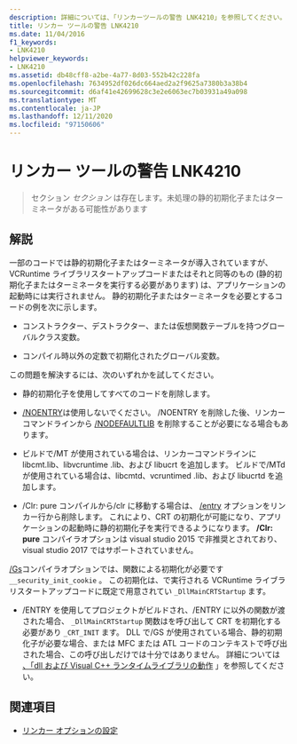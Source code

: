 ```yaml
---
description: 詳細については、「リンカーツールの警告 LNK4210」を参照してください。
title: リンカー ツールの警告 LNK4210
ms.date: 11/04/2016
f1_keywords:
- LNK4210
helpviewer_keywords:
- LNK4210
ms.assetid: db48cff8-a2be-4a77-8d03-552b42c228fa
ms.openlocfilehash: 7634952df026dc664aed2a2f9625a7380b3a38b4
ms.sourcegitcommit: d6af41e42699628c3e2e6063ec7b03931a49a098
ms.translationtype: MT
ms.contentlocale: ja-JP
ms.lasthandoff: 12/11/2020
ms.locfileid: "97150606"
---
```

# <a name="linker-tools-warning-lnk4210"></a>リンカー ツールの警告 LNK4210

> セクション *セクション* は存在します。未処理の静的初期化子またはターミネータがある可能性があります

## <a name="remarks"></a>解説

一部のコードでは静的初期化子またはターミネータが導入されていますが、VCRuntime ライブラリスタートアップコードまたはそれと同等のもの (静的初期化子またはターミネータを実行する必要があります) は、アプリケーションの起動時には実行されません。 静的初期化子またはターミネータを必要とするコードの例を次に示します。

- コンストラクター、デストラクター、または仮想関数テーブルを持つグローバルクラス変数。

- コンパイル時以外の定数で初期化されたグローバル変数。

この問題を解決するには、次のいずれかを試してください。

- 静的初期化子を使用してすべてのコードを削除します。

- [/NOENTRY](../../build/reference/noentry-no-entry-point.md)は使用しないでください。 /NOENTRY を削除した後、リンカーコマンドラインから [/NODEFAULTLIB](../../build/reference/nodefaultlib-ignore-libraries.md) を削除することが必要になる場合もあります。

- ビルドで/MT が使用されている場合は、リンカーコマンドラインに libcmt.lib、libvcruntime .lib、および libucrt を追加します。 ビルドで/MTd が使用されている場合は、libcmtd、vcruntimed .lib、および libucrtd を追加します。

- /Clr: pure コンパイルから/clr に移動する場合は、 [/entry](../../build/reference/entry-entry-point-symbol.md) オプションをリンカー行から削除します。 これにより、CRT の初期化が可能になり、アプリケーションの起動時に静的初期化子を実行できるようになります。 **/Clr: pure** コンパイラオプションは visual studio 2015 で非推奨とされており、visual studio 2017 ではサポートされていません。

[/Gs](../../build/reference/gs-buffer-security-check.md)コンパイラオプションでは、関数による初期化が必要です `__security_init_cookie` 。 この初期化は、で実行される VCRuntime ライブラリスタートアップコードに既定で用意されてい `_DllMainCRTStartup` ます。

- /ENTRY を使用してプロジェクトがビルドされ、/ENTRY に以外の関数が渡された場合、 `_DllMainCRTStartup` 関数はを呼び出して CRT を初期化する必要があり `_CRT_INIT` ます。 DLL で/GS が使用されている場合、静的初期化子が必要な場合、または MFC または ATL コードのコンテキストで呼び出された場合、この呼び出しだけでは十分ではありません。 詳細については [、「dll および Visual C++ ランタイムライブラリの動作](../../build/run-time-library-behavior.md) 」を参照してください。

## <a name="see-also"></a>関連項目

- [リンカー オプションの設定](../../build/reference/linking.md)
